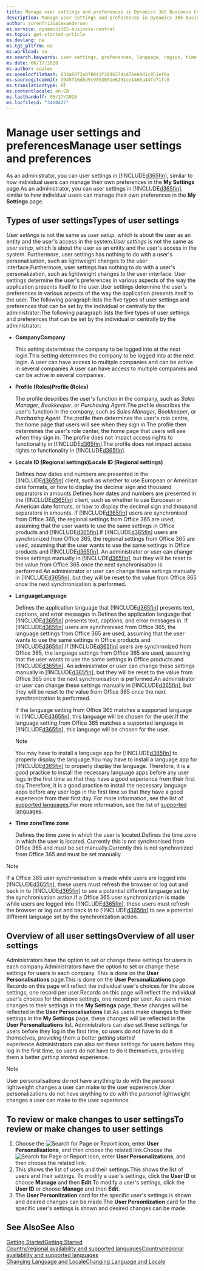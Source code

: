 ```yaml
---
title: Manage user settings and preferences in Dynamics 365 Business Central
description: Manage user settings and preferences in Dynamics 365 Business Central.
author: sorenfriisalexandersen
ms.service: dynamics365-business-central
ms.topic: get-started-article
ms.devlang: na
ms.tgt_pltfrm: na
ms.workload: na
ms.search.keywords: user settings, preferences, language, region, time zone, regional settings
ms.date: 06/17/2020
ms.author: soalex
ms.openlocfilehash: 633a0872a878843f26d627dcd76e69d1c851ef8a
ms.sourcegitcommit: 3945f16d6d9c9853651e6291ce1465a44fd71fc8
ms.translationtype: HT
ms.contentlocale: en-GB
ms.lasthandoff: 06/17/2020
ms.locfileid: "3460427"
---
```

# <a name="manage-user-settings-and-preferences"></a><span data-ttu-id="c7c62-103">Manage user settings and preferences</span><span class="sxs-lookup"><span data-stu-id="c7c62-103">Manage user settings and preferences</span></span>

<span data-ttu-id="c7c62-104">As an administrator, you can user settings in [!INCLUDE[d365fin](includes/d365fin_md.md)], similar to how individual users can manage their own preferences in the **My Settings** page.</span><span class="sxs-lookup"><span data-stu-id="c7c62-104">As an administrator, you can user settings in [!INCLUDE[d365fin](includes/d365fin_md.md)], similar to how individual users can manage their own preferences in the **My Settings** page.</span></span>  

## <a name="types-of-user-settings"></a><span data-ttu-id="c7c62-105">Types of user settings</span><span class="sxs-lookup"><span data-stu-id="c7c62-105">Types of user settings</span></span>

<span data-ttu-id="c7c62-106">*User settings* is not the same as *user setup*, which is about the user as an entity and the user's access in the system.</span><span class="sxs-lookup"><span data-stu-id="c7c62-106">*User settings* is not the same as *user setup*, which is about the user as an entity and the user's access in the system.</span></span> <span data-ttu-id="c7c62-107">Furthermore, user settings has nothing to do with a user's personalisation, such as lightweight changes to the user interface.</span><span class="sxs-lookup"><span data-stu-id="c7c62-107">Furthermore, user settings has nothing to do with a user's personalization, such as lightweight changes to the user interface.</span></span> <span data-ttu-id="c7c62-108">User settings determine the user's preferences in various aspects of the way the application presents itself to the user.</span><span class="sxs-lookup"><span data-stu-id="c7c62-108">User settings determine the user's preferences in various aspects of the way the application presents itself to the user.</span></span> <span data-ttu-id="c7c62-109">The following paragraph lists the five types of user settings and preferences that can be set by the individual or centrally by the administrator:</span><span class="sxs-lookup"><span data-stu-id="c7c62-109">The following paragraph lists the five types of user settings and preferences that can be set by the individual or centrally by the administrator:</span></span>

- <span data-ttu-id="c7c62-110">**Company**</span><span class="sxs-lookup"><span data-stu-id="c7c62-110">**Company**</span></span>  

  <span data-ttu-id="c7c62-111">This setting determines the company to be logged into at the next login.</span><span class="sxs-lookup"><span data-stu-id="c7c62-111">This setting determines the company to be logged into at the next login.</span></span> <span data-ttu-id="c7c62-112">A user can have access to multiple companies and can be active in several companies.</span><span class="sxs-lookup"><span data-stu-id="c7c62-112">A user can have access to multiple companies and can be active in several companies.</span></span>

- <span data-ttu-id="c7c62-113">**Profile (Roles)**</span><span class="sxs-lookup"><span data-stu-id="c7c62-113">**Profile (Roles)**</span></span>  

  <span data-ttu-id="c7c62-114">The profile describes the user's function in the company, such as *Sales Manager*, *Bookkeeper*, or *Purchasing Agent*.</span><span class="sxs-lookup"><span data-stu-id="c7c62-114">The profile describes the user's function in the company, such as *Sales Manager*, *Bookkeeper*, or *Purchasing Agent*.</span></span> <span data-ttu-id="c7c62-115">The profile then determines the user's role centre, the home page that users will see when they sign in.</span><span class="sxs-lookup"><span data-stu-id="c7c62-115">The profile then determines the user's role center, the home page that users will see when they sign in.</span></span> <span data-ttu-id="c7c62-116">The profile does not impact access rights to functionality in [!INCLUDE[d365fin](includes/d365fin_md.md)].</span><span class="sxs-lookup"><span data-stu-id="c7c62-116">The profile does not impact access rights to functionality in [!INCLUDE[d365fin](includes/d365fin_md.md)].</span></span>  

- <span data-ttu-id="c7c62-117">**Locale ID (Regional settings)**</span><span class="sxs-lookup"><span data-stu-id="c7c62-117">**Locale ID (Regional settings)**</span></span>  

  <span data-ttu-id="c7c62-118">Defines how dates and numbers are presented in the [!INCLUDE[d365fin](includes/d365fin_md.md)] client, such as whether to use European or American date formats, or how to display the decimal sign and thousand separators in amounts.</span><span class="sxs-lookup"><span data-stu-id="c7c62-118">Defines how dates and numbers are presented in the [!INCLUDE[d365fin](includes/d365fin_md.md)] client, such as whether to use European or American date formats, or how to display the decimal sign and thousand separators in amounts.</span></span> <span data-ttu-id="c7c62-119">If [!INCLUDE[d365fin](includes/d365fin_md.md)] users are synchronised from Office 365, the regional settings from Office 365 are used, assuming that the user wants to use the same settings in Office products and [!INCLUDE[d365fin](includes/d365fin_md.md)].</span><span class="sxs-lookup"><span data-stu-id="c7c62-119">If [!INCLUDE[d365fin](includes/d365fin_md.md)] users are synchronized from Office 365, the regional settings from Office 365 are used, assuming that the user wants to use the same settings in Office products and [!INCLUDE[d365fin](includes/d365fin_md.md)].</span></span> <span data-ttu-id="c7c62-120">An administrator or user can change these settings manually in [!INCLUDE[d365fin](includes/d365fin_md.md)], but they will be reset to the value from Office 365 once the next synchronisation is performed.</span><span class="sxs-lookup"><span data-stu-id="c7c62-120">An administrator or user can change these settings manually in [!INCLUDE[d365fin](includes/d365fin_md.md)], but they will be reset to the value from Office 365 once the next synchronization is performed.</span></span>

- <span data-ttu-id="c7c62-121">**Language**</span><span class="sxs-lookup"><span data-stu-id="c7c62-121">**Language**</span></span>  

  <span data-ttu-id="c7c62-122">Defines the application language that [!INCLUDE[d365fin](includes/d365fin_md.md)] presents text, captions, and error messages in.</span><span class="sxs-lookup"><span data-stu-id="c7c62-122">Defines the application language that [!INCLUDE[d365fin](includes/d365fin_md.md)] presents text, captions, and error messages in.</span></span> <span data-ttu-id="c7c62-123">If [!INCLUDE[d365fin](includes/d365fin_md.md)] users are synchronised from Office 365, the language settings from Office 365 are used, assuming that the user wants to use the same settings in Office products and [!INCLUDE[d365fin](includes/d365fin_md.md)].</span><span class="sxs-lookup"><span data-stu-id="c7c62-123">If [!INCLUDE[d365fin](includes/d365fin_md.md)] users are synchronized from Office 365, the language settings from Office 365 are used, assuming that the user wants to use the same settings in Office products and [!INCLUDE[d365fin](includes/d365fin_md.md)].</span></span> <span data-ttu-id="c7c62-124">An administrator or user can change these settings manually in [!INCLUDE[d365fin](includes/d365fin_md.md)], but they will be reset to the value from Office 365 once the next synchronisation is performed.</span><span class="sxs-lookup"><span data-stu-id="c7c62-124">An administrator or user can change these settings manually in [!INCLUDE[d365fin](includes/d365fin_md.md)], but they will be reset to the value from Office 365 once the next synchronization is performed.</span></span>

  <span data-ttu-id="c7c62-125">If the language setting from Office 365 matches a supported language in [!INCLUDE[d365fin](includes/d365fin_md.md)], this language will be chosen for the user.</span><span class="sxs-lookup"><span data-stu-id="c7c62-125">If the language setting from Office 365 matches a supported language in [!INCLUDE[d365fin](includes/d365fin_md.md)], this language will be chosen for the user.</span></span>  

  > [!NOTE]
  > <span data-ttu-id="c7c62-126">You may have to install a language app for [!INCLUDE[d365fin](includes/d365fin_md.md)] to properly display the language.</span><span class="sxs-lookup"><span data-stu-id="c7c62-126">You may have to install a language app for [!INCLUDE[d365fin](includes/d365fin_md.md)] to properly display the language.</span></span> <span data-ttu-id="c7c62-127">Therefore, it is a good practice to install the necessary language apps before any user logs in the first time so that they have a good experience from their first day.</span><span class="sxs-lookup"><span data-stu-id="c7c62-127">Therefore, it is a good practice to install the necessary language apps before any user logs in the first time so that they have a good experience from their first day.</span></span> <span data-ttu-id="c7c62-128">For more information, see the list of [supported languages](/dynamics365/business-central/dev-itpro/compliance/apptest-countries-and-translations).</span><span class="sxs-lookup"><span data-stu-id="c7c62-128">For more information, see the list of [supported languages](/dynamics365/business-central/dev-itpro/compliance/apptest-countries-and-translations).</span></span>  
  
- <span data-ttu-id="c7c62-129">**Time zone**</span><span class="sxs-lookup"><span data-stu-id="c7c62-129">**Time zone**</span></span>  

  <span data-ttu-id="c7c62-130">Defines the time zone in which the user is located.</span><span class="sxs-lookup"><span data-stu-id="c7c62-130">Defines the time zone in which the user is located.</span></span> <span data-ttu-id="c7c62-131">Currently this is not synchronised from Office 365 and must be set manually.</span><span class="sxs-lookup"><span data-stu-id="c7c62-131">Currently this is not synchronized from Office 365 and must be set manually.</span></span>  

> [!NOTE]
> <span data-ttu-id="c7c62-132">If a Office 365 user synchronisation is made while users are logged into [!INCLUDE[d365fin](includes/d365fin_md.md)], these users must refresh the browser or log out and back in to [!INCLUDE[d365fin](includes/d365fin_md.md)] to see a potential different language set by the synchronisation action.</span><span class="sxs-lookup"><span data-stu-id="c7c62-132">If a Office 365 user synchronization is made while users are logged into [!INCLUDE[d365fin](includes/d365fin_md.md)], these users must refresh the browser or log out and back in to [!INCLUDE[d365fin](includes/d365fin_md.md)] to see a potential different language set by the synchronization action.</span></span>

## <a name="overview-of-all-user-settings"></a><span data-ttu-id="c7c62-133">Overview of all user settings</span><span class="sxs-lookup"><span data-stu-id="c7c62-133">Overview of all user settings</span></span>

<span data-ttu-id="c7c62-134">Administrators have the option to set or change these settings for users in each company.</span><span class="sxs-lookup"><span data-stu-id="c7c62-134">Administrators have the option to set or change these settings for users in each company.</span></span> <span data-ttu-id="c7c62-135">This is done on the **User Personalisations** page.</span><span class="sxs-lookup"><span data-stu-id="c7c62-135">This is done on the **User Personalizations** page.</span></span> <span data-ttu-id="c7c62-136">Records on this page will reflect the individual user's choices for the above settings, one record per user.</span><span class="sxs-lookup"><span data-stu-id="c7c62-136">Records on this page will reflect the individual user's choices for the above settings, one record per user.</span></span> <span data-ttu-id="c7c62-137">As users make changes to their settings in the **My Settings** page, these changes will be reflected in the **User Personalisations** list.</span><span class="sxs-lookup"><span data-stu-id="c7c62-137">As users make changes to their settings in the **My Settings** page, these changes will be reflected in the **User Personalizations** list.</span></span> <span data-ttu-id="c7c62-138">Administrators can also set these settings for users before they log in the first time, so users do not have to do it themselves, providing them a better *getting started* experience.</span><span class="sxs-lookup"><span data-stu-id="c7c62-138">Administrators can also set these settings for users before they log in the first time, so users do not have to do it themselves, providing them a better *getting started* experience.</span></span>

> [!NOTE]
> <span data-ttu-id="c7c62-139">User personalisations do not have anything to do with the *personal* lightweight changes a user can make to the user experience.</span><span class="sxs-lookup"><span data-stu-id="c7c62-139">User personalizations do not have anything to do with the *personal* lightweight changes a user can make to the user experience.</span></span>

## <a name="to-review-or-make-changes-to-user-settings"></a><span data-ttu-id="c7c62-140">To review or make changes to user settings</span><span class="sxs-lookup"><span data-stu-id="c7c62-140">To review or make changes to user settings</span></span>

1. <span data-ttu-id="c7c62-141">Choose the ![Search for Page or Report](media/ui-search/search_small.png "Search for Page or Report icon") icon, enter **User Personalisations**, and then choose the related link.</span><span class="sxs-lookup"><span data-stu-id="c7c62-141">Choose the ![Search for Page or Report](media/ui-search/search_small.png "Search for Page or Report icon") icon, enter **User Personalizations**, and then choose the related link.</span></span>
2. <span data-ttu-id="c7c62-142">This shows the list of users and their settings.</span><span class="sxs-lookup"><span data-stu-id="c7c62-142">This shows the list of users and their settings.</span></span> <span data-ttu-id="c7c62-143">To modify a user's settings, click the **User ID** or choose **Manage** and then **Edit**.</span><span class="sxs-lookup"><span data-stu-id="c7c62-143">To modify a user's settings, click the **User ID** or choose **Manage** and then **Edit**.</span></span>
3. <span data-ttu-id="c7c62-144">The **User Personlization** card for the specific user's settings is shown and desired changes can be made.</span><span class="sxs-lookup"><span data-stu-id="c7c62-144">The **User Personlization** card for the specific user's settings is shown and desired changes can be made.</span></span>  

## <a name="see-also"></a><span data-ttu-id="c7c62-145">See Also</span><span class="sxs-lookup"><span data-stu-id="c7c62-145">See Also</span></span>

[<span data-ttu-id="c7c62-146">Getting Started</span><span class="sxs-lookup"><span data-stu-id="c7c62-146">Getting Started</span></span>](product-get-started.md)  
[<span data-ttu-id="c7c62-147">Country/regional availability and supported languages</span><span class="sxs-lookup"><span data-stu-id="c7c62-147">Country/regional availability and supported languages</span></span>](/dynamics365/business-central/dev-itpro/compliance/apptest-countries-and-translations)  
[<span data-ttu-id="c7c62-148">Changing Language and Locale</span><span class="sxs-lookup"><span data-stu-id="c7c62-148">Changing Language and Locale</span></span>](about-locale-language.md)  
